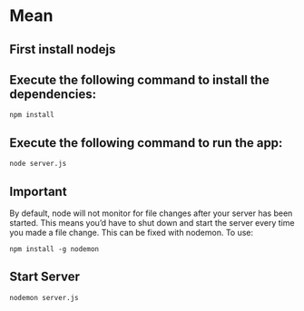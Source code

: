 # Mean

## First install nodejs

## Execute the following command to install the dependencies:

	npm install

## Execute the following command to run the app:
	
	node server.js
	
## Important	
	
By default, node will not monitor for file changes after your server has been started. 
This means you’d have to shut down and start the server every time you made a file change. 
This can be fixed with nodemon. To use:
 
	npm install -g nodemon 
	
## Start Server

	nodemon server.js 
	


	